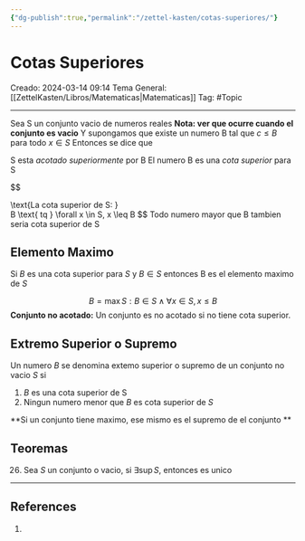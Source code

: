 ```yaml
---
{"dg-publish":true,"permalink":"/zettel-kasten/cotas-superiores/"}
---
```



# Cotas Superiores
Creado: 2024-03-14 09:14
Tema General: [[ZettelKasten/Libros/Matematicas\|Matematicas]]
Tag: #Topic


___
Sea S un conjunto vacio de numeros reales
**Nota: ver que ocurre cuando el conjunto es vacio**
Y supongamos que existe un numero B 
tal que $c \leq B$ para todo $x \in S$
Entonces se dice que

S esta *acotado superiormente* por B
El numero B es una *cota superior* para S

$$

\text{La cota superior de S: }  
B \text{ tq } \forall x \in S, x \leq B
$$
Todo numero mayor que B tambien seria cota superior de S

## Elemento Maximo

Si $B$ es una cota superior para $S$ y $B \in S$ entonces B es el elemento maximo de $S$

$$B = \max S: B \in S \land \forall x \in S, x \leq B $$
**Conjunto no acotado:** Un conjunto es no acotado si no tiene cota superior.

## Extremo Superior o Supremo

Un numero $B$ se denomina extemo superior o supremo de un conjunto no vacio $S$ si

1. $B$ es una cota superior de S
2. Ningun numero menor que $B$ es cota superior de $S$

**Si un conjunto tiene maximo, ese mismo es el supremo de el conjunto **

## Teoremas
26. Sea $S$ un conjunto o vacio, si $\exists\sup S$, entonces es unico 
___
## References
1.